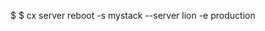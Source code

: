 <!-- layout:code post: servers_example -->


$ $ cx server reboot -s mystack --server lion -e production
